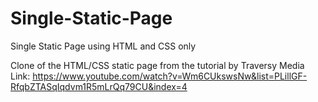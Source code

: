 # Single-Static-Page
Single Static Page using HTML and CSS only

Clone of the HTML/CSS static page from the tutorial by Traversy Media
Link: https://www.youtube.com/watch?v=Wm6CUkswsNw&list=PLillGF-RfqbZTASqIqdvm1R5mLrQq79CU&index=4
